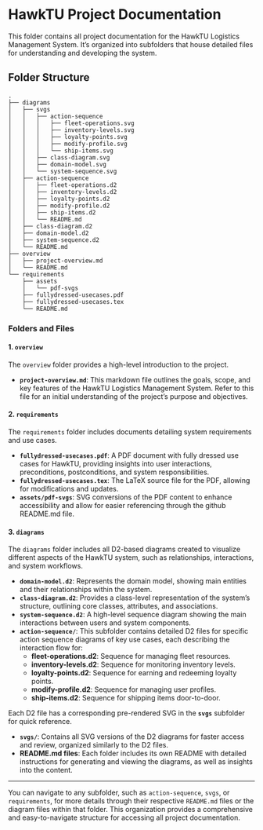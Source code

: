 # HawkTU Project Documentation

This folder contains all project documentation for the HawkTU Logistics Management System. It’s organized into subfolders that house detailed files for understanding and developing the system.

## Folder Structure

```
.
├── diagrams
│   ├── svgs
│   │   ├── action-sequence
│   │   │   ├── fleet-operations.svg
│   │   │   ├── inventory-levels.svg
│   │   │   ├── loyalty-points.svg
│   │   │   ├── modify-profile.svg
│   │   │   └── ship-items.svg
│   │   ├── class-diagram.svg
│   │   ├── domain-model.svg
│   │   └── system-sequence.svg
│   ├── action-sequence
│   │   ├── fleet-operations.d2
│   │   ├── inventory-levels.d2
│   │   ├── loyalty-points.d2
│   │   ├── modify-profile.d2
│   │   ├── ship-items.d2
│   │   └── README.md
│   ├── class-diagram.d2
│   ├── domain-model.d2
│   ├── system-sequence.d2
│   └── README.md
├── overview
│   ├── project-overview.md
│   └── README.md
└── requirements
    ├── assets
    │   └── pdf-svgs
    ├── fullydressed-usecases.pdf
    ├── fullydressed-usecases.tex
    └── README.md
```

### Folders and Files

#### 1. `overview`
The `overview` folder provides a high-level introduction to the project.

- **`project-overview.md`**: This markdown file outlines the goals, scope, and key features of the HawkTU Logistics Management System. Refer to this file for an initial understanding of the project’s purpose and objectives.

#### 2. `requirements`
The `requirements` folder includes documents detailing system requirements and use cases.

- **`fullydressed-usecases.pdf`**: A PDF document with fully dressed use cases for HawkTU, providing insights into user interactions, preconditions, postconditions, and system responsibilities.
- **`fullydressed-usecases.tex`**: The LaTeX source file for the PDF, allowing for modifications and updates.
- **`assets/pdf-svgs`**: SVG conversions of the PDF content to enhance accessibility and allow for easier referencing through the github README.md file.

#### 3. `diagrams`
The `diagrams` folder includes all D2-based diagrams created to visualize different aspects of the HawkTU system, such as relationships, interactions, and system workflows.

- **`domain-model.d2`**: Represents the domain model, showing main entities and their relationships within the system.
- **`class-diagram.d2`**: Provides a class-level representation of the system’s structure, outlining core classes, attributes, and associations.
- **`system-sequence.d2`**: A high-level sequence diagram showing the main interactions between users and system components.
- **`action-sequence/`**: This subfolder contains detailed D2 files for specific action sequence diagrams of key use cases, each describing the interaction flow for:
    - **fleet-operations.d2**: Sequence for managing fleet resources.
    - **inventory-levels.d2**: Sequence for monitoring inventory levels.
    - **loyalty-points.d2**: Sequence for earning and redeeming loyalty points.
    - **modify-profile.d2**: Sequence for managing user profiles.
    - **ship-items.d2**: Sequence for shipping items door-to-door.

Each D2 file has a corresponding pre-rendered SVG in the **`svgs`** subfolder for quick reference. 

- **`svgs/`**: Contains all SVG versions of the D2 diagrams for faster access and review, organized similarly to the D2 files.
- **README.md files**: Each folder includes its own README with detailed instructions for generating and viewing the diagrams, as well as insights into the content.

---

You can navigate to any subfolder, such as `action-sequence`, `svgs`, or `requirements`, for more details through their respective `README.md` files or the diagram files within that folder. This organization provides a comprehensive and easy-to-navigate structure for accessing all project documentation.
